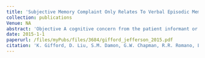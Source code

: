 ```yaml
---
title: 'Subjective Memory Complaint Only Relates To Verbal Episodic Memory Performance In Mild Cognitive Impairment'
collection: publications
Venue: NA 
abstract: 'Objective A cognitive concern from the patient informant or clinician is required for the diagnosis of mild cognitive impairment MCI however the cognitive and neuroanatomical correlates of complaint are poorly understood We assessed how selfcomplaint relates to cognitive and neuroimaging measures in older adults with MCI Method MCI participants were drawn from the Alzheimers Disease Neuroimaging Initiative and dichotomized into two groups based on the presence of selfreported memory complaint no complaint n191 77pm7 years complaint n206 73pm8 years Cognitive outcomes included episodic memory executive functioning information processing speed and language Imaging outcomes included regional lobar volumes frontal parietal temporal cingulate and specific medial temporal lobe structures hippocampal volume entorhinal cortex thickness parahippocampal gyrus thickness Results Linear regressions adjusting for age sex race education MiniMental State Examination mood and apolipoprotein E4 status found that cognitive complaint related to immediate beta107 p0001 and delayed episodic memory performances assessed on a serial list learning task beta106 p0001 but no other cognitive measures or neuroimaging markers Conclusions Selfreported memory concern was unrelated to structural neuroimaging markers of atrophy and measures of information processing speed executive functioning or language In contrast memory selfcomplaint related to objective verbal episodic learning performance Future research is warranted to better understand the relation between cognitive complaint and surrogate markers of abnormal brain aging including Alzheimers disease across the cognitive aging spectrum'
date: 2015-1-1
paperurl: /files/myPubs/files/3684/gifford_jefferson_2015.pdf
citation: 'K. Gifford, D. Liu, S.M. Damon, G.W. Chapman, R.R. Romano, L.R. Samuels, Z. Lu, A.L. Jefferson. "Subjective Memory Complaint Only Relates To Verbal Episodic Memory Performance In Mild Cognitive Impairment", <i>Journal of Alzheimers Disease</i>, 2015.'
---
```

